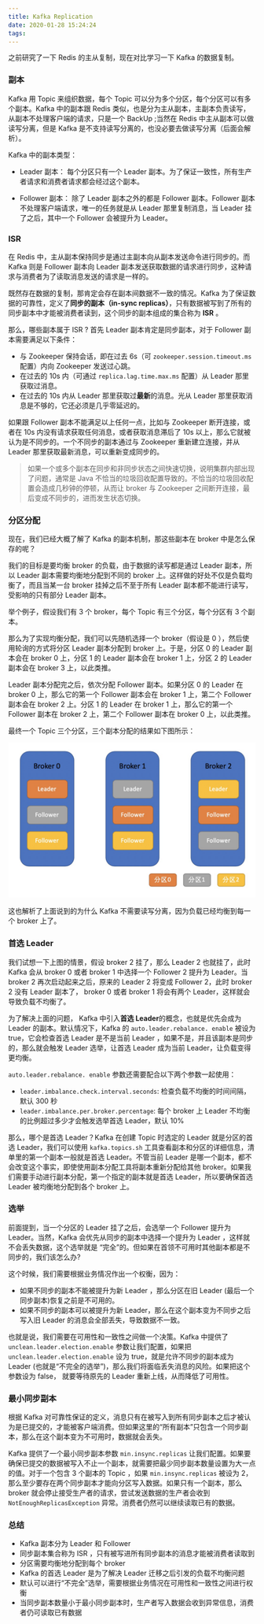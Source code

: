 ```yaml
---
title: Kafka Replication
date: 2020-01-28 15:24:24
tags:
---
```


之前研究了一下 Redis 的主从复制，现在对比学习一下 Kafka 的数据复制。

### 副本

Kafka 用 Topic 来组织数据，每个 Topic 可以分为多个分区，每个分区可以有多个副本。Kafka 中的副本跟 Redis 类似，也是分为主从副本，主副本负责读写，从副本不处理客户端的请求，只是一个 BackUp	;当然在 Redis 中主从副本可以做读写分离，但是 Kafka 是不支持读写分离的，也没必要去做读写分离（后面会解析）。

Kafka 中的副本类型：

- Leader 副本：
  每个分区只有一个 Leader 副本。为了保证一致性，所有生产者请求和消费者请求都会经过这个副本。

- Follower 副本：
  除了 Leader 副本之外的都是 Follower 副本。Follower 副本不处理客户端请求，唯一的任务就是从 Leader 那里复制消息，当 Leader 挂了之后，其中一个 Follower 会被提升为 Leader。

### ISR

在 Redis 中，主从副本保持同步是通过主副本向从副本发送命令进行同步的。而 Kafka 则是 Follower 副本向 Leader 副本发送获取数据的请求进行同步，这种请求与消费者为了读取消息发送的请求是一样的。

既然存在数据的复制，那肯定会存在副本间数据不一致的情况。Kafka 为了保证数据的可靠性，定义了**同步的副本（in-sync replicas）**，只有数据被写到了所有的同步副本中才能被消费者读到，这个同步的副本组成的集合称为 **ISR** 。

那么，哪些副本属于 ISR ? 首先 Leader 副本肯定是同步副本，对于 Follower 副本需要满足以下条件：

- 与 Zookeeper 保持会话，即在过去 6s（可 `zookeeper.session.timeout.ms` 配置）内向 Zookeeper 发送过心跳。
- 在过去的 10s 内（可通过 `replica.lag.time.max.ms` 配置）从 Leader 那里获取过消息。
- 在过去的 10s 内从 Leader 那里获取过**最新**的消息。光从 Leader 那里获取消息是不够的，它还必须是几乎零延迟的。

如果跟 Follower 副本不能满足以上任何一点，比如与 Zookeeper 断开连接，或者在 10s 内没有请求获取任何消息，或者获取消息滞后了 10s 以上，那么它就被认为是不同步的。一个不同步的副本通过与 Zookeeper 重新建立连接，并从 Leader 那里获取最新消息，可以重新变成同步的。

> 如果一个或多个副本在同步和非同步状态之间快速切换，说明集群内部出现了问题，通常是 Java 不恰当的垃圾回收配置导致的。不恰当的垃圾回收配置会造成几秒钟的停顿，从而让 broker 与 Zookeeper 之间断开连接，最后变成不同步的，进而发生状态切换。

### 分区分配

现在，我们已经大概了解了 Kafka 的副本机制，那这些副本在 broker 中是怎么保存的呢？

我们的目标是要均衡 broker 的负载，由于数据的读写都是通过 Leader 副本，所以 Leader 副本需要均衡地分配到不同的 broker 上。这样做的好处不仅是负载均衡了，而且当某一台 broker 挂掉之后不至于所有 Leader 副本都不能进行读写，受影响的只有部分 Leader 副本。

举个例子，假设我们有 3 个 broker，每个 Topic 有三个分区，每个分区有 3 个副本。

那么为了实现均衡分配，我们可以先随机选择一个 broker（假设是 0 ），然后使用轮询的方式将分区 Leader 副本分配到 broker 上。于是，分区 0 的 Leader 副本会在 broker 0 上，分区 1 的 Leader 副本会在 broker 1 上，分区 2 的 Leader 副本会在 broker 3 上，以此类推。 

Leader 副本分配完之后，依次分配 Follower 副本。如果分区 0 的 Leader 在 broker 0 上，那么它的第一个 Follower 副本会在 broker 1 上，第二个 Follower 副本会在 broker 2 上。分区 1 的 Leader 在 broker 1 上，那么它的第一个 Follower 副本在 broker 2 上，第二个 Follower 副本在 broker 0 上，以此类推。

最终一个 Topic 三个分区，三个副本分配的结果如下图所示：

![Kafka Replication](/image/kafka-replica.png)

这也解析了上面说到的为什么 Kafka 不需要读写分离，因为负载已经均衡到每一个 broker 上了。

### 首选 Leader

我们试想一下上图的情景，假设 broker 2 挂了，那么 Leader 2 也就挂了，此时 Kafka 会从 broker 0 或者 broker 1 中选择一个 Follower 2 提升为 Leader。当 broker 2 再次启动起来之后，原来的 Leader 2 将变成 Follower 2，此时 broker 2 没有 Leader 副本了， broker 0 或者 broker 1 将会有两个 Leader，这样就会导致负载不均衡了。

为了解决上面的问题， Kafka 中引入**首选 Leader**的概念，也就是优先会成为 Leader 的副本。默认情况下，Kafka 的 `auto.leader.rebalance. enable` 被设为 true，它会检查首选 Leader 是不是当前 Leader ，如果不是，并且该副本是同步的，那么就会触发 Leader 选举，让首选 Leader 成为当前 Leader，让负载变得更均衡。

`auto.leader.rebalance. enable` 参数还需要配合以下两个参数一起使用：

- `leader.imbalance.check.interval.seconds`: 检查负载不均衡的时间间隔，默认 300 秒
- `leader.imbalance.per.broker.percentage`: 每个 broker 上 Leader 不均衡的比例超过多少才会触发选举首选 Leader，默认 10%

那么，哪个是首选 Leader？Kafka 在创建 Topic 时选定的 Leader 就是分区的首选 Leader，我们可以使用 `kafka.topics.sh` 工具查看副本和分区的详细信息，清单里的第一个副本一般就是首选 Leader。不管当前 Leader 是哪一个副本，都不会改变这个事实，即使使用副本分配工具将副本重新分配给其他 broker。如果我们需要手动进行副本分配，第一个指定的副本就是首选 Leader，所以要确保首选 Leader 被均衡地分配到各个 broker 上。

### 选举

前面提到，当一个分区的 Leader 挂了之后，会选举一个 Follower 提升为 Leader。当然，Kafka 会优先从同步的副本中选择一个提升为 Leader ，这样就不会丢失数据，这个选举就是 “完全”的。但如果在首领不可用时其他副本都是不同步的，我们该怎么办?

这个时候，我们需要根据业务情况作出一个权衡，因为：

- 如果不同步的副本不能被提升为新 Leader ，那么分区在旧 Leader (最后一个同步副本)恢复之前是不可用的。
- 如果不同步的副本可以被提升为新 Leader，那么在这个副本变为不同步之后写入旧  Leader 的消息会全部丢失，导致数据不一致。

也就是说，我们需要在可用性和一致性之间做一个决策。Kafka 中提供了 `unclean.leader.election.enable` 参数让我们配置，如果把 `unclean.leader.election.enable` 设为 true，就是允许不同步的副本成为 Leader (也就是“不完全的选举”)，那么我们将面临丢失消息的风险。如果把这个参数设为 false， 就要等待原先的 Leader 重新上线，从而降低了可用性。

### 最小同步副本

根据 Kafka 对可靠性保证的定义，消息只有在被写入到所有同步副本之后才被认为是已提交的，才能被客户端消费。但如果这里的“所有副本”只包含一个同步副本，那么在这个副本变为不可用时，数据就会丢失。

Kafka 提供了一个最小同步副本参数 `min.insync.replicas` 让我们配置。如果要确保已提交的数据被写入不止一个副本，就需要把最少同步副本数量设置为大一点的值。对于一个包含 3 个副本的 Topic ，如果 `min.insync.replicas` 被设为 2，那么至少要存在两个同步副本才能向分区写入数据。如果只有一个副本，那么 broker 就会停止接受生产者的请求，尝试发送数据的生产者会收到 `NotEnoughReplicasException` 异常。消费者仍然可以继续读取已有的数据。

### 总结

- Kafka 副本分为 Leader 和 Follower
- 同步副本集合称为 ISR ，只有被写进所有同步副本的消息才能被消费者读取到
- 分区需要均衡地分配到每个 broker 
- Kafka 的首选 Leader 是为了解决 Leader 迁移之后引发的负载不均衡问题
- 默认可以进行“不完全”选举，需要根据业务情况在可用性和一致性之间进行权衡
- 当同步副本数量小于最小同步副本时，生产者写入数据会收到异常信息，消费者仍可读取已有数据





